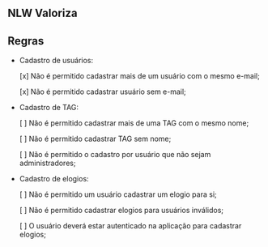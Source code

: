 ## NLW Valoriza

## Regras

- Cadastro de usuários:

  [x] Não é permitido cadastrar mais de um usuário com o mesmo e-mail;

  [x] Não é permitido cadastrar usuário sem e-mail;

- Cadastro de TAG:
  
  [ ] Não é permitido cadastrar mais de uma TAG com o mesmo nome;

  [ ] Não é permitido cadastrar TAG sem nome;

  [ ] Não é permitido o cadastro por usuário que não sejam administradores;

- Cadastro de elogios:

  [ ] Não é permitido um usuário cadastrar um elogio para si;

  [ ] Não é permitido cadastrar elogios para usuários inválidos;

  [ ] O usuário deverá estar autenticado na aplicação para cadastrar elogios;